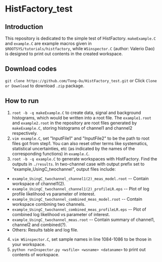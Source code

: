 # HistFactory_test
## Introduction
This repository is dedicated to the simple test of HistFactory.
`makeExample.C` and `example.C` are example macros given in `$ROOTSYS/tutorials/histfactory`,
while `WSinspector.C` (author: Valerio Dao) is designed to print out contents in the created workspace.
## Download codes
`git clone https://github.com/Tong-Ou/HistFactory_test.git`
or
Click `Clone or Download` to download `.zip` package.
## How to run
1. `root -b -q makeExample.C` to create data, signal and background histograms, which would be 
written into a root file. The `example1.root` and `example2.root` in the repository are root files 
generated by `makeExample.C`, storing histograms of channel1 and channel2 respectively.
2. `vim example.C`, set "InputFile1" and "InputFile2" to be the path to root files got from step1.
You can also reset other terms like systematics, statistical uncertainties, etc (as indicated by the names
of the corresponding functions) in `example.C`.
3. `root -b -q example.C` to generate workspaces with HistFactory. Find the outputs in `./results`. 
In two-channel case with output prefix set to "example_UsingC_twochannel", output files include:
* `example_UsingC_twochannel_channel1(2)_meas_model.root` -- Contain workspace of channel1(2).
* `example_UsingC_twochannel_channel1(2)_profileLR.eps` -- Plot of log profile likelihood vs parameter of interest.
* `example_UsingC_twochannel_combined_meas_model.root` -- Contain workspace combining two channels.
* `example_UsingC_twochannel_combined_meas_profileLR.eps` -- Plot of combined log likelihood vs parameter of interest.
* `example_UsingC_twochannel_meas.root` -- Contain summary of channel1, channel2 and combined(?).
* Others: Results table and log file.
4. `vim WSinspector.C`, set sample names in line 1084-1086 to be those in your workspace.
5. `python runInspector.py <wsfile> <wsname> <dataname>` to print out contents of workspace.
